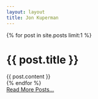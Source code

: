```yaml
---
layout: layout
title: Jon Kuperman
---
```


<div class="content">
  <div class="related">
      {% for post in site.posts limit:1 %}
      <h1>{{ post.title }}</h1>
      <div>
        {{ post.content }}
      </div>
      {% endfor %}
  </div>
  <a href="/archives.html" class="center button large">Read More Posts...</a>
</div>
